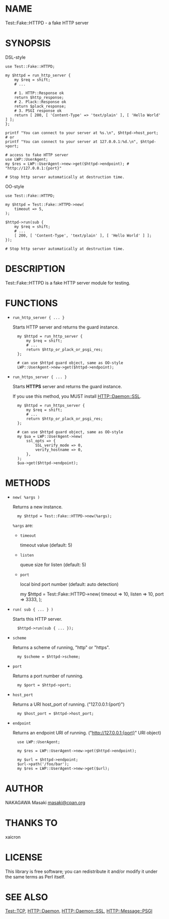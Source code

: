 # NAME

Test::Fake::HTTPD - a fake HTTP server

# SYNOPSIS

DSL-style

    use Test::Fake::HTTPD;

    my $httpd = run_http_server {
        my $req = shift;
        # ...

        # 1. HTTP::Response ok
        return $http_response;
        # 2. Plack::Response ok
        return $plack_response;
        # 3. PSGI response ok
        return [ 200, [ 'Content-Type' => 'text/plain' ], [ 'Hello World' ] ];
    };

    printf "You can connect to your server at %s.\n", $httpd->host_port;
    # or
    printf "You can connect to your server at 127.0.0.1:%d.\n", $httpd->port;

    # access to fake HTTP server
    use LWP::UserAgent;
    my $res = LWP::UserAgent->new->get($httpd->endpoint); # "http://127.0.0.1:{port}"

    # Stop http server automatically at destruction time.

OO-style

    use Test::Fake::HTTPD;

    my $httpd = Test::Fake::HTTPD->new(
        timeout => 5,
    );

    $httpd->run(sub {
        my $req = shift;
        # ...
        [ 200, [ 'Content-Type', 'text/plain' ], [ 'Hello World' ] ];
    });

    # Stop http server automatically at destruction time.

# DESCRIPTION

Test::Fake::HTTPD is a fake HTTP server module for testing.

# FUNCTIONS

- `run_http_server { ... }`

    Starts HTTP server and returns the guard instance.

        my $httpd = run_http_server {
            my $req = shift;
            # ...
            return $http_or_plack_or_psgi_res;
        };

        # can use $httpd guard object, same as OO-style
        LWP::UserAgent->new->get($httpd->endpoint);

- `run_https_server { ... }`

    Starts **HTTPS** server and returns the guard instance.

    If you use this method, you MUST install [HTTP::Daemon::SSL](https://metacpan.org/pod/HTTP::Daemon::SSL).

        my $httpd = run_https_server {
            my $req = shift;
            # ...
            return $http_or_plack_or_psgi_res;
        };

        # can use $httpd guard object, same as OO-style
        my $ua = LWP::UserAgent->new(
            ssl_opts => {
                SSL_verify_mode => 0,
                verify_hostname => 0,
            },
        );
        $ua->get($httpd->endpoint);

# METHODS

- `new( %args )`

    Returns a new instance.

        my $httpd = Test::Fake::HTTPD->new(%args);

    `%args` are:

    - `timeout`

        timeout value (default: 5)

    - `listen`

        queue size for listen (default: 5)

    - `port`

        local bind port number (default: auto detection)

        my $httpd = Test::Fake::HTTPD->new(
            timeout => 10,
            listen  => 10,
            port    => 3333,
        );

- `run( sub { ... } )`

    Starts this HTTP server.

        $httpd->run(sub { ... });

- `scheme`

    Returns a scheme of running, "http" or "https".

        my $scheme = $httpd->scheme;

- `port`

    Returns a port number of running.

        my $port = $httpd->port;

- `host_port`

    Returns a URI host\_port of running. ("127.0.0.1:{port}")

        my $host_port = $httpd->host_port;

- `endpoint`

    Returns an endpoint URI of running. ("http://127.0.0.1:{port}" URI object)

        use LWP::UserAgent;

        my $res = LWP::UserAgent->new->get($httpd->endpoint);

        my $url = $httpd->endpoint;
        $url->path('/foo/bar');
        my $res = LWP::UserAgent->new->get($url);

# AUTHOR

NAKAGAWA Masaki <masaki@cpan.org>

# THANKS TO

xaicron

# LICENSE

This library is free software; you can redistribute it and/or modify
it under the same terms as Perl itself.

# SEE ALSO

[Test::TCP](https://metacpan.org/pod/Test::TCP), [HTTP::Daemon](https://metacpan.org/pod/HTTP::Daemon), [HTTP::Daemon::SSL](https://metacpan.org/pod/HTTP::Daemon::SSL), [HTTP::Message::PSGI](https://metacpan.org/pod/HTTP::Message::PSGI)
